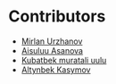# Contributors

- [Mirlan Urzhanov](https://github.com/zhanybekovych)
- [Aisuluu Asanova](https://github.com/aisuluu-a)
- [Kubatbek muratali uulu](https://github.com/KubatbekM)
- [Altynbek Kasymov](https://github.com/AltynbekKasymov)

